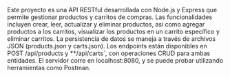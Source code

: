 Este proyecto es una API RESTful desarrollada con Node.js y Express que permite gestionar productos y carritos de compras. Las funcionalidades incluyen crear, leer, actualizar y eliminar productos, así como agregar productos a los carritos, visualizar los productos en un carrito específico y eliminar carritos. La persistencia de datos se maneja a través de archivos JSON (products.json y carts.json). Los endpoints están disponibles en POST /api/products y **/api/carts`, con operaciones CRUD para ambas entidades. El servidor corre en localhost:8080, y se puede probar utilizando herramientas como Postman.
